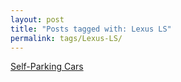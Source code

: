 ```yaml
---
layout: post
title: "Posts tagged with: Lexus LS"
permalink: tags/Lexus-LS/
---
```

[Self-Parking Cars](/2011/08/self-parking-cars)

